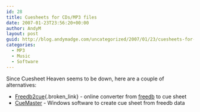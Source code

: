 ```yaml
---
id: 28
title: Cuesheets for CDs/MP3 files
date: 2007-01-23T23:56:20+00:00
author: AndyM
layout: post
guid: http://blog.andymadge.com/uncategorized/2007/01/23/cuesheets-for-cdsmp3-files/
categories:
  - MP3
  - Music
  - Software
---
```

Since Cuesheet Heaven seems to be down, here are a couple of alternatives:

  * [Freedb2cue](http://leho.kraav.com/freedb2cue/){.broken_link} - online converter from [freedb](http://www.freedb.org/) to cue sheet
  * [CueMaster](http://cuemaster.org/) - Windows software to create cue sheet from freedb data